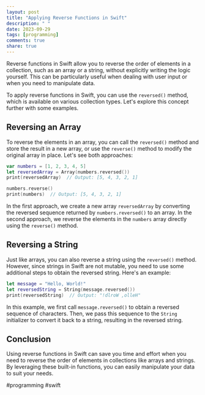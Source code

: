 ```yaml
---
layout: post
title: "Applying Reverse Functions in Swift"
description: " "
date: 2023-09-29
tags: [programming]
comments: true
share: true
---
```


Reverse functions in Swift allow you to reverse the order of elements in a collection, such as an array or a string, without explicitly writing the logic yourself. This can be particularly useful when dealing with user input or when you need to manipulate data.

To apply reverse functions in Swift, you can use the `reversed()` method, which is available on various collection types. Let's explore this concept further with some examples.

## Reversing an Array

To reverse the elements in an array, you can call the `reversed()` method and store the result in a new array, or use the `reverse()` method to modify the original array in place. Let's see both approaches:

```swift
var numbers = [1, 2, 3, 4, 5]
let reversedArray = Array(numbers.reversed())
print(reversedArray)  // Output: [5, 4, 3, 2, 1]

numbers.reverse()
print(numbers)  // Output: [5, 4, 3, 2, 1]
```

In the first approach, we create a new array `reversedArray` by converting the reversed sequence returned by `numbers.reversed()` to an array. In the second approach, we reverse the elements in the `numbers` array directly using the `reverse()` method.

## Reversing a String

Just like arrays, you can also reverse a string using the `reversed()` method. However, since strings in Swift are not mutable, you need to use some additional steps to obtain the reversed string. Here's an example:

```swift
let message = "Hello, World!"
let reversedString = String(message.reversed())
print(reversedString)  // Output: "!dlroW ,olleH"
```

In this example, we first call `message.reversed()` to obtain a reversed sequence of characters. Then, we pass this sequence to the `String` initializer to convert it back to a string, resulting in the reversed string.

## Conclusion

Using reverse functions in Swift can save you time and effort when you need to reverse the order of elements in collections like arrays and strings. By leveraging these built-in functions, you can easily manipulate your data to suit your needs.

#programming #swift